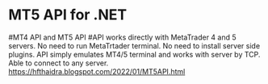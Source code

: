 #  MT5 API for .NET
#MT4 API and MT5 API
#API works directly with MetaTrader 4 and 5 servers.
No need to run MetaTrtader terminal. No need to install server side plugins. API simply emulates MT4/5 terminal and works with server by TCP. Able to connect to any server.
https://hfthaidra.blogspot.com/2022/01/MT5API.html
